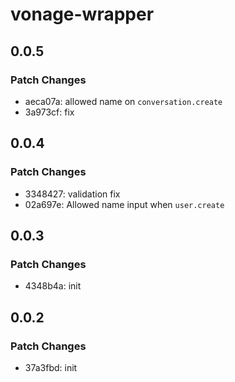 # vonage-wrapper

## 0.0.5

### Patch Changes

- aeca07a: allowed name on `conversation.create`
- 3a973cf: fix

## 0.0.4

### Patch Changes

- 3348427: validation fix
- 02a697e: Allowed name input when `user.create`

## 0.0.3

### Patch Changes

- 4348b4a: init

## 0.0.2

### Patch Changes

- 37a3fbd: init
